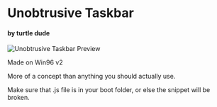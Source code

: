 # Unobtrusive Taskbar
#### by turtle dude

![Unobtrusive Taskbar Preview](https://cdn.discordapp.com/attachments/915322164729765939/959945425253707826/taskgone.gif)

Made on Win96 v2

More of a concept than anything you should actually use.

Make sure that .js file is in your boot folder, or else the snippet will be broken.
